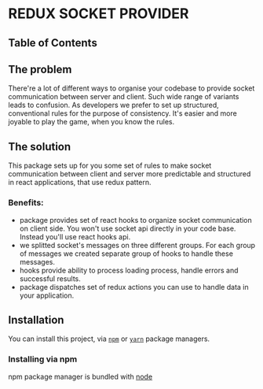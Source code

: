 # REDUX SOCKET PROVIDER

## Table of Contents

## The problem

There're a lot of different ways to organise your codebase to provide socket communication between server and client.
Such wide range of variants leads to confusion. As developers we prefer to set up structured, conventional rules for the
purpose of consistency. It's easier and more joyable to play the game, when you know the rules.

## The solution

This package sets up for you some set of rules to make socket communication between client and 
server more predictable and structured in react applications, that use redux pattern.


### Benefits:
- package provides set of react hooks to organize socket communication on client side. You won't use socket api directly in your code base. Instead you'll use react hooks api.
- we splitted socket's messages on three different groups. For each group of messages we created separate group of hooks to handle these messages.
- hooks provide ability to process loading process, handle errors and successful results.
- package dispatches set of redux actions you can use to handle data in your application.

## Installation

You can install this project, via [`npm`](https://docs.npmjs.com/) or [`yarn`](https://yarnpkg.com/) package managers.

### Installing via npm
npm package manager is bundled with [node](https://nodejs.org/en/docs/)


